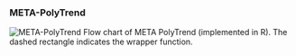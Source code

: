 ### META-PolyTrend

![META-PolyTrend](http://i.imgur.com/OElAVTt.png)
Flow chart of META PolyTrend (implemented in R). The dashed rectangle indicates the 
wrapper function. 
